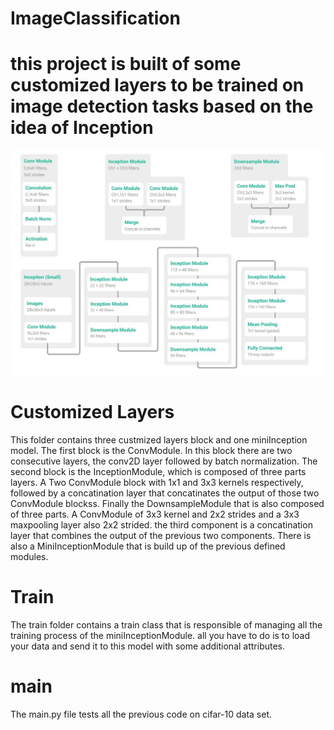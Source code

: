 # ImageClassification
<h1>this project is built of some customized layers to be trained on image detection tasks based on the idea of Inception</h1>
<img src="/images/0_CAFo0A-z6w7xn8Le.jpeg">
<h1>Customized Layers</h1>
<p>This folder contains three custmized layers block and one miniInception model. The first block is the ConvModule. In this block there are two consecutive 
layers, the conv2D layer followed by batch normalization. The second block is the InceptionModule, which is composed of three parts layers. A Two ConvModule
block with 1x1 and 3x3 kernels respectively, followed by a concatination layer that concatinates the output of those two ConvModule blockss.
Finally the DownsampleModule that is also composed of three parts. A ConvModule of 3x3 kernel and 2x2 strides and a 3x3 maxpooling layer also 2x2 strided. 
the third component is a concatination layer that combines the output of the previous two components. 
There is also a MiniInceptionModule that is build up of the previous defined modules.
<h1>Train</h1>
The train folder contains a train class that is responsible of managing all the training process of the miniInceptionModule. all you have to do is to load 
your data and send it to this model with some additional attributes.
<h1>main</h1>
The main.py file tests all the previous code on cifar-10 data set.
